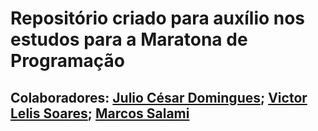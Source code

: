# Repositório criado para auxílio nos estudos para a Maratona de Programação
## Colaboradores: [Julio César Domingues](https://github.com/JuliocesarDS); [Victor Lelis Soares](https://github.com/victorlelissoares); [Marcos Salami](https://github.com/marcossalami)
 
